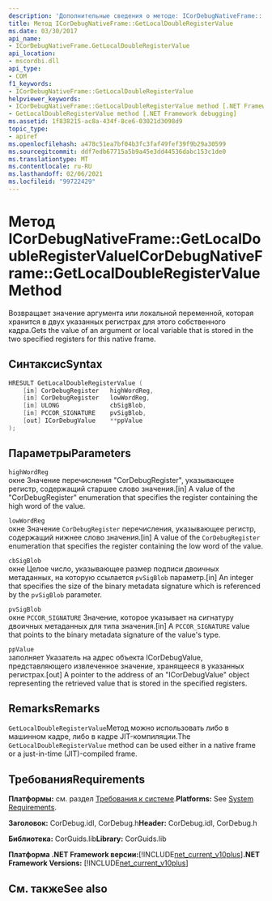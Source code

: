```yaml
---
description: 'Дополнительные сведения о методе: ICorDebugNativeFrame:: Жетлокалдаублерегистервалуе'
title: Метод ICorDebugNativeFrame::GetLocalDoubleRegisterValue
ms.date: 03/30/2017
api_name:
- ICorDebugNativeFrame.GetLocalDoubleRegisterValue
api_location:
- mscordbi.dll
api_type:
- COM
f1_keywords:
- ICorDebugNativeFrame::GetLocalDoubleRegisterValue
helpviewer_keywords:
- ICorDebugNativeFrame::GetLocalDoubleRegisterValue method [.NET Framework debugging]
- GetLocalDoubleRegisterValue method [.NET Framework debugging]
ms.assetid: 1f838215-ac8a-434f-8ce6-03021d3098d9
topic_type:
- apiref
ms.openlocfilehash: a478c51ea7bf04b3fc3faf49fef39f9b29a30599
ms.sourcegitcommit: ddf7edb67715a5b9a45e3dd44536dabc153c1de0
ms.translationtype: MT
ms.contentlocale: ru-RU
ms.lasthandoff: 02/06/2021
ms.locfileid: "99722429"
---
```

# <a name="icordebugnativeframegetlocaldoubleregistervalue-method"></a><span data-ttu-id="42c2a-103">Метод ICorDebugNativeFrame::GetLocalDoubleRegisterValue</span><span class="sxs-lookup"><span data-stu-id="42c2a-103">ICorDebugNativeFrame::GetLocalDoubleRegisterValue Method</span></span>

<span data-ttu-id="42c2a-104">Возвращает значение аргумента или локальной переменной, которая хранится в двух указанных регистрах для этого собственного кадра.</span><span class="sxs-lookup"><span data-stu-id="42c2a-104">Gets the value of an argument or local variable that is stored in the two specified registers for this native frame.</span></span>  
  
## <a name="syntax"></a><span data-ttu-id="42c2a-105">Синтаксис</span><span class="sxs-lookup"><span data-stu-id="42c2a-105">Syntax</span></span>  
  
```cpp  
HRESULT GetLocalDoubleRegisterValue (  
    [in] CorDebugRegister   highWordReg,  
    [in] CorDebugRegister   lowWordReg,  
    [in] ULONG              cbSigBlob,  
    [in] PCCOR_SIGNATURE    pvSigBlob,  
    [out] ICorDebugValue    **ppValue  
);  
```  
  
## <a name="parameters"></a><span data-ttu-id="42c2a-106">Параметры</span><span class="sxs-lookup"><span data-stu-id="42c2a-106">Parameters</span></span>  

 `highWordReg`  
 <span data-ttu-id="42c2a-107">окне Значение перечисления "CorDebugRegister", указывающее регистр, содержащий старшее слово значения.</span><span class="sxs-lookup"><span data-stu-id="42c2a-107">[in] A value of the "CorDebugRegister" enumeration that specifies the register containing the high word of the value.</span></span>  
  
 `lowWordReg`  
 <span data-ttu-id="42c2a-108">окне Значение `CorDebugRegister` перечисления, указывающее регистр, содержащий нижнее слово значения.</span><span class="sxs-lookup"><span data-stu-id="42c2a-108">[in] A value of the `CorDebugRegister` enumeration that specifies the register containing the low word of the value.</span></span>  
  
 `cbSigBlob`  
 <span data-ttu-id="42c2a-109">окне Целое число, указывающее размер подписи двоичных метаданных, на которую ссылается `pvSigBlob` параметр.</span><span class="sxs-lookup"><span data-stu-id="42c2a-109">[in] An integer that specifies the size of the binary metadata signature which is referenced by the `pvSigBlob` parameter.</span></span>  
  
 `pvSigBlob`  
 <span data-ttu-id="42c2a-110">окне `PCCOR_SIGNATURE` Значение, которое указывает на сигнатуру двоичных метаданных для типа значения.</span><span class="sxs-lookup"><span data-stu-id="42c2a-110">[in] A `PCCOR_SIGNATURE` value that points to the binary metadata signature of the value's type.</span></span>  
  
 `ppValue`  
 <span data-ttu-id="42c2a-111">заполняет Указатель на адрес объекта ICorDebugValue, представляющего извлеченное значение, хранящееся в указанных регистрах.</span><span class="sxs-lookup"><span data-stu-id="42c2a-111">[out] A pointer to the address of an "ICorDebugValue" object representing the retrieved value that is stored in the specified registers.</span></span>  
  
## <a name="remarks"></a><span data-ttu-id="42c2a-112">Remarks</span><span class="sxs-lookup"><span data-stu-id="42c2a-112">Remarks</span></span>  

 <span data-ttu-id="42c2a-113">`GetLocalDoubleRegisterValue`Метод можно использовать либо в машинном кадре, либо в кадре JIT-компиляции.</span><span class="sxs-lookup"><span data-stu-id="42c2a-113">The `GetLocalDoubleRegisterValue` method can be used either in a native frame or a just-in-time (JIT)-compiled frame.</span></span>  
  
## <a name="requirements"></a><span data-ttu-id="42c2a-114">Требования</span><span class="sxs-lookup"><span data-stu-id="42c2a-114">Requirements</span></span>  

 <span data-ttu-id="42c2a-115">**Платформы:** см. раздел [Требования к системе](../../get-started/system-requirements.md).</span><span class="sxs-lookup"><span data-stu-id="42c2a-115">**Platforms:** See [System Requirements](../../get-started/system-requirements.md).</span></span>  
  
 <span data-ttu-id="42c2a-116">**Заголовок:** CorDebug.idl, CorDebug.h</span><span class="sxs-lookup"><span data-stu-id="42c2a-116">**Header:** CorDebug.idl, CorDebug.h</span></span>  
  
 <span data-ttu-id="42c2a-117">**Библиотека:** CorGuids.lib</span><span class="sxs-lookup"><span data-stu-id="42c2a-117">**Library:** CorGuids.lib</span></span>  
  
 <span data-ttu-id="42c2a-118">**Платформа .NET Framework версии:**[!INCLUDE[net_current_v10plus](../../../../includes/net-current-v10plus-md.md)]</span><span class="sxs-lookup"><span data-stu-id="42c2a-118">**.NET Framework Versions:** [!INCLUDE[net_current_v10plus](../../../../includes/net-current-v10plus-md.md)]</span></span>  
  
## <a name="see-also"></a><span data-ttu-id="42c2a-119">См. также</span><span class="sxs-lookup"><span data-stu-id="42c2a-119">See also</span></span>
